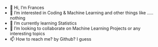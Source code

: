 - 👋 Hi, I’m Frances
- 👀 I’m interested in Coding & Machine Learning and other things like ..... nothing
- 🌱 I’m currently learning Statistics 
- 💞️ I’m looking to collaborate on Machine Learning Projects or any interesting topics
- 📫 How to reach me? by Github? I guess

<!---
FrancesJay/FrancesJay is a ✨ special ✨ repository because its `README.md` (this file) appears on your GitHub profile.
You can click the Preview link to take a look at your changes.
--->
